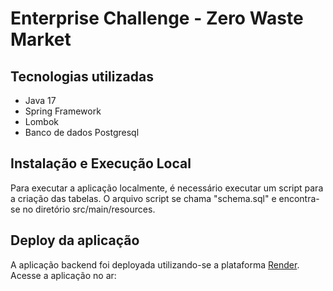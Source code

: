 # Enterprise Challenge - Zero Waste Market

## Tecnologias utilizadas

- Java 17
- Spring Framework
- Lombok
- Banco de dados Postgresql


## Instalação e Execução Local

Para executar a aplicação localmente, é necessário executar um script para a criação das tabelas.
O arquivo script se chama "schema.sql" e encontra-se no diretório src/main/resources.


## Deploy da aplicação

A aplicação backend foi deployada utilizando-se a plataforma [Render](https://render.com).
Acesse a aplicação no ar: 




